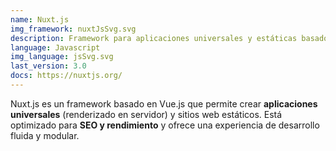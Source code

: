 ```yaml
---
name: Nuxt.js
img_framework: nuxtJsSvg.svg
description: Framework para aplicaciones universales y estáticas basado en Vue.js
language: Javascript
img_language: jsSvg.svg
last_version: 3.0
docs: https://nuxtjs.org/
---
```


Nuxt.js es un framework basado en Vue.js que permite crear **aplicaciones universales** (renderizado en servidor) y sitios web estáticos. Está optimizado para **SEO y rendimiento** y ofrece una experiencia de desarrollo fluida y modular.